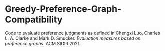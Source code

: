 # Greedy-Preference-Graph-Compatibility

Code to evaluate preference judgments as defined in Chengxi Luo, Charles L. A. Clarke and Mark D. Smucker. *Evaluation measures based on preference graphs.* ACM SIGIR 2021.
